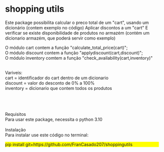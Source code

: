 # shopping utils
Este package possibilita calcular o preco total de um "cart", usando um dicionário (contem exemplo no código)
Aplicar discontos a um "cart"
E verificar se existe disponibilidade de produtos no armazém (contém um dicionario armazém, que poderá servir como exemplo)

O módulo cart contem a função "calculate_total_price(cart)"; <br>
O módulo discount contem a função "applydiscount(cart,discount)"; <br>
O módulo inventory comtem a função "check_availability(cart,inventory)" <br>

<br><t>Variveis:<br>
cart = identificador do cart dentro de um dicionario <br>
discount = valor do desconto de 0% a 100% <br>
inventory = dicionario que contem todos os produtos <br>
<br>
<br>
<br>
<br>
<t>Requisitos
<br>
Para usar este package, necessita o python 3.10<br>
<br>
<t>Instalação
<br>
Para instalar use este código no terminal:<br>
<div style="background-color:yellow">
pip install git+https://github.com/FranCasado207/shoppingutils
</div>